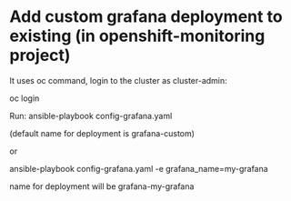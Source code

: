 # Add custom grafana deployment to existing (in openshift-monitoring project)

It uses oc command, login to the cluster as cluster-admin:

oc login

Run:
ansible-playbook config-grafana.yaml

(default name for deployment is grafana-custom)

or 

ansible-playbook config-grafana.yaml -e grafana_name=my-grafana

name for deployment will be grafana-my-grafana
